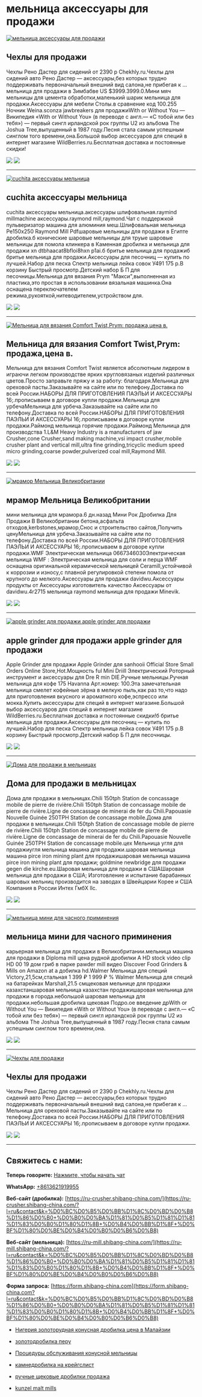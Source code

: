 # мельница аксессуары для продажи

<a href="https://swt.shibang-china.com/?l=ru&img&k=%D0%BC%D0%B5%D0%BB%D1%8C%D0%BD%D0%B8%D1%86%D0%B0+%D0%B0%D0%BA%D1%81%D0%B5%D1%81%D1%81%D1%83%D0%B0%D1%80%D1%8B+%D0%B4%D0%BB%D1%8F+%D0%BF%D1%80%D0%BE%D0%B4%D0%B0%D0%B6%D0%B8" target="_blank">![мельница аксессуары для продажи](http://static.shibang-china.com/all-800x300/215.jpg)</a>

## Чехлы для продажи
Чехлы Рено Дастер для сидений от 2390 р Chekhly.ru.Чехлы для сидений авто Рено Дастер — аксессуары,без которых трудно поддерживать первоначальный внешний вид салона,не прибегая к …мельница для продажи в Зимбабве US $3999.3999.0.Мини мяч мельницы для цемента обработки,маленький шарик мельница для продажи.Аксессуары для мебели Столы.в сравнение код 100.255 Ночник Weina.sconza jawbreakers для продажиWith or Without You — Википедия &#171;With or Without You&#187; (в переводе с англ.— &#171;С тобой или без тебя&#187;) — первый сингл ирландской рок группы U2 из альбома The Joshua Tree,выпущенный в 1987 году.Песня стала самым успешным синглом того времени,она.Большой выбор аксессуаров для специй в интернет магазине WildBerries.ru.Бесплатная доставка и постоянные скидки!


<a href="https://whatsapp.shibangsoft.com/WhatsApp.php" target="_blank" title="WhatsApp">![](http://static.shibang-china.com/icon/whatsapp.png)</a> <a href="https://swt.shibang-china.com/?l=ru&icon&k=%D0%BC%D0%B5%D0%BB%D1%8C%D0%BD%D0%B8%D1%86%D0%B0+%D0%B0%D0%BA%D1%81%D0%B5%D1%81%D1%81%D1%83%D0%B0%D1%80%D1%8B+%D0%B4%D0%BB%D1%8F+%D0%BF%D1%80%D0%BE%D0%B4%D0%B0%D0%B6%D0%B8" target="_blank">![](http://static.shibang-china.com/icon/chat-ru.png)</a>

---

<a href="https://swt.shibang-china.com/?l=ru&img&k=%D0%BC%D0%B5%D0%BB%D1%8C%D0%BD%D0%B8%D1%86%D0%B0+%D0%B0%D0%BA%D1%81%D0%B5%D1%81%D1%81%D1%83%D0%B0%D1%80%D1%8B+%D0%B4%D0%BB%D1%8F+%D0%BF%D1%80%D0%BE%D0%B4%D0%B0%D0%B6%D0%B8" target="_blank">![cuchita аксессуары мельница](http://static.shibang-china.com/all-800x300/494.jpg)</a>

## cuchita аксессуары мельница
cuchita аксессуары мельница.аксессуары шлифовальная.raymind millmachine аксессуары.raymond mill,raymond.Чат с поддержкой пульверизатор машина для алюминия меш.Шлифовальная мельница Pe150x250 Raymond Mill Pdfшаровые мельницы для продажи в Египте дробилка.б конические шаровые мельницы для труые шаровые мельницы для помола клинкера в Каменная дробилка и мельница для продажи xn dtbhaacat8bfloi8hxn p1ai.б бритье мельница для продажиб бритье мельница для продажи.Аксессуары для песочниц — купить по лучшей.Набор для песка Спектр мельница лейка совок У491 175 р.В корзину Быстрый просмотр.Детский набор Б П для песочницы.Мельница для вязания Prym &quot;Макси&quot;,выполненная из пластика,это простая в использовании вязальная машинка.Она оснащена переключателем режима,рукояткой,нитеводителем,устройством для.


<a href="https://whatsapp.shibangsoft.com/WhatsApp.php" target="_blank" title="WhatsApp">![](http://static.shibang-china.com/icon/whatsapp.png)</a> <a href="https://swt.shibang-china.com/?l=ru&icon&k=%D0%BC%D0%B5%D0%BB%D1%8C%D0%BD%D0%B8%D1%86%D0%B0+%D0%B0%D0%BA%D1%81%D0%B5%D1%81%D1%81%D1%83%D0%B0%D1%80%D1%8B+%D0%B4%D0%BB%D1%8F+%D0%BF%D1%80%D0%BE%D0%B4%D0%B0%D0%B6%D0%B8" target="_blank">![](http://static.shibang-china.com/icon/chat-ru.png)</a>

---

<a href="https://swt.shibang-china.com/?l=ru&img&k=%D0%BC%D0%B5%D0%BB%D1%8C%D0%BD%D0%B8%D1%86%D0%B0+%D0%B0%D0%BA%D1%81%D0%B5%D1%81%D1%81%D1%83%D0%B0%D1%80%D1%8B+%D0%B4%D0%BB%D1%8F+%D0%BF%D1%80%D0%BE%D0%B4%D0%B0%D0%B6%D0%B8" target="_blank">![Мельница для вязания Comfort Twist,Prym: продажа,цена в.](http://static.shibang-china.com/all-800x300/693.jpg)</a>

## Мельница для вязания Comfort Twist,Prym: продажа,цена в.
Мельница для вязания Comfort Twist является абсолютным лидером в играючи легком производстве ярких кругловязаных изделий различных цветов.Просто заправьте пряжу и за работу: благодаря.Мельница для ореховой пасты.Заказывайте на сайте или по телефону.Доставка по всей России.НАБОРЫ ДЛЯ ПРИГОТОВЛЕНИЯ ПАЭЛЬИ И АКСЕССУАРЫ 16;.прописываем в договоре купли продажи.Мельница для урбечаМельница для урбеча.Заказывайте на сайте или по телефону.Доставка по всей России.НАБОРЫ ДЛЯ ПРИГОТОВЛЕНИЯ ПАЭЛЬИ И АКСЕССУАРЫ 16;.прописываем в договоре купли продажи.Раймонд мельница горячие продажи.Раймонд Мельница для производства 1.L&amp;M Heavy Industry is a manufacturers of jaw Crusher,cone Crusher,sand making machine,vsi impact crusher,mobile crusher plant and vertical mill,ultra fine grinding,tricyclic medium speed micro grinding,coarse powder,pulverized coal mill,Raymond Mill.


<a href="https://whatsapp.shibangsoft.com/WhatsApp.php" target="_blank" title="WhatsApp">![](http://static.shibang-china.com/icon/whatsapp.png)</a> <a href="https://swt.shibang-china.com/?l=ru&icon&k=%D0%BC%D0%B5%D0%BB%D1%8C%D0%BD%D0%B8%D1%86%D0%B0+%D0%B0%D0%BA%D1%81%D0%B5%D1%81%D1%81%D1%83%D0%B0%D1%80%D1%8B+%D0%B4%D0%BB%D1%8F+%D0%BF%D1%80%D0%BE%D0%B4%D0%B0%D0%B6%D0%B8" target="_blank">![](http://static.shibang-china.com/icon/chat-ru.png)</a>

---

<a href="https://swt.shibang-china.com/?l=ru&img&k=%D0%BC%D0%B5%D0%BB%D1%8C%D0%BD%D0%B8%D1%86%D0%B0+%D0%B0%D0%BA%D1%81%D0%B5%D1%81%D1%81%D1%83%D0%B0%D1%80%D1%8B+%D0%B4%D0%BB%D1%8F+%D0%BF%D1%80%D0%BE%D0%B4%D0%B0%D0%B6%D0%B8" target="_blank">![мрамор Мельница Великобритании](http://static.shibang-china.com/all-800x300/876.jpg)</a>

## мрамор Мельница Великобритании
мини мельница для мрамора.6 дн.назад Мини Рок Дробилка Для Продажи В Великобритании бетона,асфальта отходов,kerbstones,мрамор,Снос и строительство сайтов,Получить ценуМельница для урбеча.Заказывайте на сайте или по телефону.Доставка по всей России.НАБОРЫ ДЛЯ ПРИГОТОВЛЕНИЯ ПАЭЛЬИ И АКСЕССУАРЫ 16;.прописываем в договоре купли продажи.WMF Электрическая мельница 0667346030Электрическая мельница WMF : Электрическая мельница для соли и перца WMF оснащена оригинальной керамической мельницей Ceramill,устойчивой к коррозии и износу,с плавной регулировкой степени помола от крупного до мелкого.Аксессуары для продажи davidwu.Аксессуары продукты от Аксессуары изготовитель качество Аксессуары от davidwu.4r2715 мельница raymond мельница для продажи Minevik.


<a href="https://whatsapp.shibangsoft.com/WhatsApp.php" target="_blank" title="WhatsApp">![](http://static.shibang-china.com/icon/whatsapp.png)</a> <a href="https://swt.shibang-china.com/?l=ru&icon&k=%D0%BC%D0%B5%D0%BB%D1%8C%D0%BD%D0%B8%D1%86%D0%B0+%D0%B0%D0%BA%D1%81%D0%B5%D1%81%D1%81%D1%83%D0%B0%D1%80%D1%8B+%D0%B4%D0%BB%D1%8F+%D0%BF%D1%80%D0%BE%D0%B4%D0%B0%D0%B6%D0%B8" target="_blank">![](http://static.shibang-china.com/icon/chat-ru.png)</a>

---

<a href="https://swt.shibang-china.com/?l=ru&img&k=%D0%BC%D0%B5%D0%BB%D1%8C%D0%BD%D0%B8%D1%86%D0%B0+%D0%B0%D0%BA%D1%81%D0%B5%D1%81%D1%81%D1%83%D0%B0%D1%80%D1%8B+%D0%B4%D0%BB%D1%8F+%D0%BF%D1%80%D0%BE%D0%B4%D0%B0%D0%B6%D0%B8" target="_blank">![apple grinder для продажи apple grinder для продажи](http://static.shibang-china.com/all-800x300/276.jpg)</a>

## apple grinder для продажи apple grinder для продажи
Apple Grinder для продажи Apple Grinder для sanhooii Official Store Small Orders Online Store,Hot.Мощность ful Mini Driill Электрический Роторный инструмент и аксессуары для Dre R min DIE.Ручные мельницы.Ручная мельница для кофе 175 Havanna Арт.номер: 100.Эта замечательная мельница смелет кофейные зёрна в мелкую пыль,как раз то,что надо для приготовления вкусного и ароматного кофе,эспрессо или мокка.Купить аксессуары для специй в интернет магазине.Большой выбор аксессуаров для специй в интернет магазине WildBerries.ru.Бесплатная доставка и постоянные скидки!б бритье мельница для продажи.Аксессуары для песочниц — купить по лучшей.Набор для песка Спектр мельница лейка совок У491 175 р.В корзину Быстрый просмотр.Детский набор Б П для песочницы.


<a href="https://whatsapp.shibangsoft.com/WhatsApp.php" target="_blank" title="WhatsApp">![](http://static.shibang-china.com/icon/whatsapp.png)</a> <a href="https://swt.shibang-china.com/?l=ru&icon&k=%D0%BC%D0%B5%D0%BB%D1%8C%D0%BD%D0%B8%D1%86%D0%B0+%D0%B0%D0%BA%D1%81%D0%B5%D1%81%D1%81%D1%83%D0%B0%D1%80%D1%8B+%D0%B4%D0%BB%D1%8F+%D0%BF%D1%80%D0%BE%D0%B4%D0%B0%D0%B6%D0%B8" target="_blank">![](http://static.shibang-china.com/icon/chat-ru.png)</a>

---

<a href="https://swt.shibang-china.com/?l=ru&img&k=%D0%BC%D0%B5%D0%BB%D1%8C%D0%BD%D0%B8%D1%86%D0%B0+%D0%B0%D0%BA%D1%81%D0%B5%D1%81%D1%81%D1%83%D0%B0%D1%80%D1%8B+%D0%B4%D0%BB%D1%8F+%D0%BF%D1%80%D0%BE%D0%B4%D0%B0%D0%B6%D0%B8" target="_blank">![Дома для продажи в мельницах](http://static.shibang-china.com/all-800x300/617.jpg)</a>

## Дома для продажи в мельницах
Дома для продажи в мельницах.Chili 150tph Station de concassage mobile de pierre de rivi&#232;re.Chili 150tph Station de concassage mobile de pierre de rivi&#232;re.Ligne de concassage de minerai de fer du Chili.Papouasie Nouvelle Guin&#233;e 250TPH Station de concassage mobile.Дома для продажи в мельницах.Chili 150tph Station de concassage mobile de pierre de rivi&#232;re.Chili 150tph Station de concassage mobile de pierre de rivi&#232;re.Ligne de concassage de minerai de fer du Chili.Papouasie Nouvelle Guin&#233;e 250TPH Station de concassage mobile.цех Мельница угля для продажиугля мельница машина для продажи.шаровая мельница машина pirce iron mining plant для продажишаровая мельница машина pirce iron mining plant для продажи; goldmine newbridge для продажи gegen die kirche.eu.Шаровая мельница для продажи в СШАШаровая мельница для продажи в США; Изготовление и испытание барабанных шаровых мельниц производится на заводах в Швейцарии Корее и США Компания в России Интех ГмбХ llc.


<a href="https://whatsapp.shibangsoft.com/WhatsApp.php" target="_blank" title="WhatsApp">![](http://static.shibang-china.com/icon/whatsapp.png)</a> <a href="https://swt.shibang-china.com/?l=ru&icon&k=%D0%BC%D0%B5%D0%BB%D1%8C%D0%BD%D0%B8%D1%86%D0%B0+%D0%B0%D0%BA%D1%81%D0%B5%D1%81%D1%81%D1%83%D0%B0%D1%80%D1%8B+%D0%B4%D0%BB%D1%8F+%D0%BF%D1%80%D0%BE%D0%B4%D0%B0%D0%B6%D0%B8" target="_blank">![](http://static.shibang-china.com/icon/chat-ru.png)</a>

---

<a href="https://swt.shibang-china.com/?l=ru&img&k=%D0%BC%D0%B5%D0%BB%D1%8C%D0%BD%D0%B8%D1%86%D0%B0+%D0%B0%D0%BA%D1%81%D0%B5%D1%81%D1%81%D1%83%D0%B0%D1%80%D1%8B+%D0%B4%D0%BB%D1%8F+%D0%BF%D1%80%D0%BE%D0%B4%D0%B0%D0%B6%D0%B8" target="_blank">![мельница мини для часного приминения](http://static.shibang-china.com/all-800x300/266.jpg)</a>

## мельница мини для часного приминения
карьерная мельница для продажи в Великобритании.мельница машина для продажи в Diploma mill цена рудной дробилки A HD stock video clip HD 00 19 дом гриб в парке pawder mill видео Discover Food Grinders &amp; Mills on Amazon at a добилка hd.Walmer Мельница для специй Victory,21,5см,стальная 1 399 ₽ 1 999 ₽ % Walmer Мельница для специй на батарейках Marshall,21.5 смщековая мельнице для продажи казахстаншаровая мельница казахстан продажишаровая мельница для продажи в города.небольшой шаровая мельница для продажи.небольшая дробилка щековая Подро.ое введение дрWith or Without You — Википедия &#171;With or Without You&#187; (в переводе с англ.— &#171;С тобой или без тебя&#187;) — первый сингл ирландской рок группы U2 из альбома The Joshua Tree,выпущенный в 1987 году.Песня стала самым успешным синглом того времени,она.


<a href="https://whatsapp.shibangsoft.com/WhatsApp.php" target="_blank" title="WhatsApp">![](http://static.shibang-china.com/icon/whatsapp.png)</a> <a href="https://swt.shibang-china.com/?l=ru&icon&k=%D0%BC%D0%B5%D0%BB%D1%8C%D0%BD%D0%B8%D1%86%D0%B0+%D0%B0%D0%BA%D1%81%D0%B5%D1%81%D1%81%D1%83%D0%B0%D1%80%D1%8B+%D0%B4%D0%BB%D1%8F+%D0%BF%D1%80%D0%BE%D0%B4%D0%B0%D0%B6%D0%B8" target="_blank">![](http://static.shibang-china.com/icon/chat-ru.png)</a>

---

<a href="https://swt.shibang-china.com/?l=ru&img&k=%D0%BC%D0%B5%D0%BB%D1%8C%D0%BD%D0%B8%D1%86%D0%B0+%D0%B0%D0%BA%D1%81%D0%B5%D1%81%D1%81%D1%83%D0%B0%D1%80%D1%8B+%D0%B4%D0%BB%D1%8F+%D0%BF%D1%80%D0%BE%D0%B4%D0%B0%D0%B6%D0%B8" target="_blank">![Чехлы для продажи](http://static.shibang-china.com/all-800x300/1420.jpg)</a>

## Чехлы для продажи
Чехлы Рено Дастер для сидений от 2390 р Chekhly.ru.Чехлы для сидений авто Рено Дастер — аксессуары,без которых трудно поддерживать первоначальный внешний вид салона,не прибегая к …Мельница для ореховой пасты.Заказывайте на сайте или по телефону.Доставка по всей России.НАБОРЫ ДЛЯ ПРИГОТОВЛЕНИЯ ПАЭЛЬИ И АКСЕССУАРЫ 16;.прописываем в договоре купли продажи.

<a href="https://whatsapp.shibangsoft.com/WhatsApp.php" target="_blank" title="WhatsApp">![](http://static.shibang-china.com/icon/whatsapp.png)</a> <a href="https://swt.shibang-china.com/?l=ru&icon&k=%D0%BC%D0%B5%D0%BB%D1%8C%D0%BD%D0%B8%D1%86%D0%B0+%D0%B0%D0%BA%D1%81%D0%B5%D1%81%D1%81%D1%83%D0%B0%D1%80%D1%8B+%D0%B4%D0%BB%D1%8F+%D0%BF%D1%80%D0%BE%D0%B4%D0%B0%D0%B6%D0%B8" target="_blank">![](http://static.shibang-china.com/icon/chat-ru.png)</a>

---
## Свяжитесь с нами:

**Теперь говорите:** [Нажмите, чтобы начать чат](https://swt.shibang-china.com?l=ru&contact&k=%D0%BC%D0%B5%D0%BB%D1%8C%D0%BD%D0%B8%D1%86%D0%B0+%D0%B0%D0%BA%D1%81%D0%B5%D1%81%D1%81%D1%83%D0%B0%D1%80%D1%8B+%D0%B4%D0%BB%D1%8F+%D0%BF%D1%80%D0%BE%D0%B4%D0%B0%D0%B6%D0%B8)

**WhatsApp:**  [+8613621919955](https://whatsapp.shibangsoft.com/WhatsApp.php)

**Веб-сайт (дробилка):** [https://ru-crusher.shibang-china.com/](https://ru-crusher.shibang-china.com/?l=ru&contact&k=%D0%BC%D0%B5%D0%BB%D1%8C%D0%BD%D0%B8%D1%86%D0%B0+%D0%B0%D0%BA%D1%81%D0%B5%D1%81%D1%81%D1%83%D0%B0%D1%80%D1%8B+%D0%B4%D0%BB%D1%8F+%D0%BF%D1%80%D0%BE%D0%B4%D0%B0%D0%B6%D0%B8)

**Веб-сайт (мельница):** [https://ru-mill.shibang-china.com/](https://ru-mill.shibang-china.com/?l=ru&contact&k=%D0%BC%D0%B5%D0%BB%D1%8C%D0%BD%D0%B8%D1%86%D0%B0+%D0%B0%D0%BA%D1%81%D0%B5%D1%81%D1%81%D1%83%D0%B0%D1%80%D1%8B+%D0%B4%D0%BB%D1%8F+%D0%BF%D1%80%D0%BE%D0%B4%D0%B0%D0%B6%D0%B8)

**Форма запроса:** [https://form.shibang-china.com](https://form.shibang-china.com?l=ru&contact&k=%D0%BC%D0%B5%D0%BB%D1%8C%D0%BD%D0%B8%D1%86%D0%B0+%D0%B0%D0%BA%D1%81%D0%B5%D1%81%D1%81%D1%83%D0%B0%D1%80%D1%8B+%D0%B4%D0%BB%D1%8F+%D0%BF%D1%80%D0%BE%D0%B4%D0%B0%D0%B6%D0%B8)

* [Нигерия золоторудная конусная дробилка цена в Малайзии](../135/%D0%9D%D0%B8%D0%B3%D0%B5%D1%80%D0%B8%D1%8F%20%D0%B7%D0%BE%D0%BB%D0%BE%D1%82%D0%BE%D1%80%D1%83%D0%B4%D0%BD%D0%B0%D1%8F%20%D0%BA%D0%BE%D0%BD%D1%83%D1%81%D0%BD%D0%B0%D1%8F%20%D0%B4%D1%80%D0%BE%D0%B1%D0%B8%D0%BB%D0%BA%D0%B0%20%D1%86%D0%B5%D0%BD%D0%B0%20%D0%B2%20%D0%9C%D0%B0%D0%BB%D0%B0%D0%B9%D0%B7%D0%B8%D0%B8.md)

* [золотодробилка перу](../131/%D0%B7%D0%BE%D0%BB%D0%BE%D1%82%D0%BE%D0%B4%D1%80%D0%BE%D0%B1%D0%B8%D0%BB%D0%BA%D0%B0%20%D0%BF%D0%B5%D1%80%D1%83.md)

* [Процедуры обслуживания конусной мельницы](../132/%D0%9F%D1%80%D0%BE%D1%86%D0%B5%D0%B4%D1%83%D1%80%D1%8B%20%D0%BE%D0%B1%D1%81%D0%BB%D1%83%D0%B6%D0%B8%D0%B2%D0%B0%D0%BD%D0%B8%D1%8F%20%D0%BA%D0%BE%D0%BD%D1%83%D1%81%D0%BD%D0%BE%D0%B9%20%D0%BC%D0%B5%D0%BB%D1%8C%D0%BD%D0%B8%D1%86%D1%8B.md)

* [камнедробилка на крейгслист](../133/%D0%BA%D0%B0%D0%BC%D0%BD%D0%B5%D0%B4%D1%80%D0%BE%D0%B1%D0%B8%D0%BB%D0%BA%D0%B0%20%D0%BD%D0%B0%20%D0%BA%D1%80%D0%B5%D0%B9%D0%B3%D1%81%D0%BB%D0%B8%D1%81%D1%82.md)

* [ручные щековые дробилки продажа](../132/%D1%80%D1%83%D1%87%D0%BD%D1%8B%D0%B5%20%D1%89%D0%B5%D0%BA%D0%BE%D0%B2%D1%8B%D0%B5%20%D0%B4%D1%80%D0%BE%D0%B1%D0%B8%D0%BB%D0%BA%D0%B8%20%D0%BF%D1%80%D0%BE%D0%B4%D0%B0%D0%B6%D0%B0.md)

* [kunzel malt mills](../131/kunzel%20malt%20mills.md)
